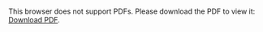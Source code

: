 <object data="https://github.com/SayHeyD/M242/blob/main/Auftrag%20und%20Bewertungskriterien%20LB3/M242_Auftrag%20und%20Bewertungskriterien%20LB3.pdf" type="application/pdf" width="700px" height="700px">
    <embed src="https://github.com/SayHeyD/M242/blob/main/Auftrag%20und%20Bewertungskriterien%20LB3/M242_Auftrag%20und%20Bewertungskriterien%20LB3.pdf">
        <p>This browser does not support PDFs. Please download the PDF to view it: <a href="https://github.com/SayHeyD/M242/blob/main/Auftrag%20und%20Bewertungskriterien%20LB3/M242_Auftrag%20und%20Bewertungskriterien%20LB3.pdf">Download PDF</a>.</p>
    </embed>
</object>
